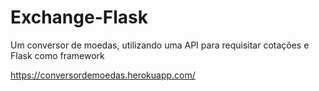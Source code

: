 # Exchange-Flask
Um conversor de moedas, utilizando uma API para requisitar cotações e Flask como framework

https://conversordemoedas.herokuapp.com/
